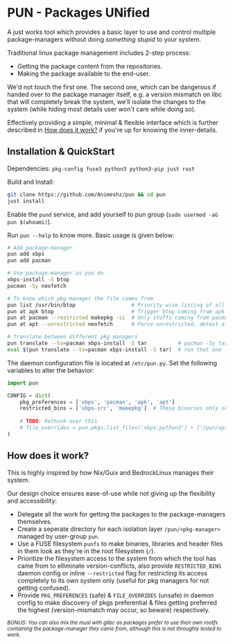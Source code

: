 # PUN - Packages UNified

A just works tool which provides a basic layer to use and control multiple package-managers without doing *something stupid* to your system.

Traditional linux package management includes 2-step process:
* Getting the package content from the repositories.
* Making the package available to the end-user.

We'd not touch the first one. The second one, which can be dangerous if handed over to the package manager itself, e.g. a version mismatch on libc that will completely break the system, we'll isolate the changes to the system (while hiding most details user won't care while doing so).

Effectively providing a simple, minimal & flexible interface which is further described in [How does it work?](#how-does-it-work) if you're up for knowing the inner-details.


## Installation & QuickStart

Dependencies: `pkg-config fuse3 python3 python3-pip just rust`

Build and Install:

```bash
git clone https://github.com/Animeshz/pun && cd pun
just install
```

Enable the `pund` service, and add yourself to pun group (`sudo usermod -aG pun $(whoami)`).

Run `pun --help` to know more. Basic usage is given below:

```bash
# Add package-manager
pun add xbps
pun add pacman

# Use package-manager as you do
xbps-install -S btop
pacman -Sy neofetch

# To know which pkg-manager the file comes from
pun list /usr/bin/btop                  # Priority-wise listing of all the pkg-man providing the file
pun at apk btop                         # Trigger btop coming from apk
pun at pacman --restricted makepkg -si  # Only stuffs coming from pacman visible to the command
pun at apt --unrestricted neofetch      # Force unrestricted, detect all pkgs from different pkg-managers

# Translate between different pkg managers
pun translate --to=pacman xbps-install -S tar          # pacman -Sy tar
eval $(pun translate --to=pacman xbps-install -S tar)  # run that one
```

The daemon configuration file is located at `/etc/pun.py`. Set the following variables to alter the behavior:

```python
import pun

CONFIG = dict(
    pkg_preferences = ['xbps', 'pacman', 'apk', 'apt']
    restricted_bins = ['xbps-src', 'makepkg']  # These binaries only see their own system (enabled by default for pkg-managers)
    
    # TODO: Rethink over this
    # file_overrides = pun.pkgs.list_files('xbps:python3') + ['/pun/apt/usr/bin/btop']
)
```


## How does it work?

This is highly inspired by how Nix/Guix and BedrockLinux manages their system.

Our design choice ensures ease-of-use while not giving up the flexibility and accessibility:

* Delegate all the work for getting the packages to the package-managers themselves.
* Create a seperate directory for each isolation layer `/pun/<pkg-manager>` managed by user-group `pun`.
* Use a FUSE filesystem `punfs` to make binaries, libraries and header files in them look as they're in the root filesystem (`/`).
* Prioritize the filesystem access to the system from which the tool has came from to elliminate version-conflicts, also provide `RESTRICTED_BINS` daemon config or inline `--restricted` flag for restricting its access completely to its own system only (useful for pkg managers for not getting confused).
* Provide `PKG_PREFERENCES` (safe) & `FILE_OVERRIDES` (unsafe) in daemon config to make discovery of pkgs preferential & files getting preferred the highest (version-mismatch may occur, so beware) respectively.

<sub>*BONUS: You can also mix the musl with glibc as packages prefer to use their own rootfs containing the package-manager they came from, although this is not throughly tested to work.*</sub>

